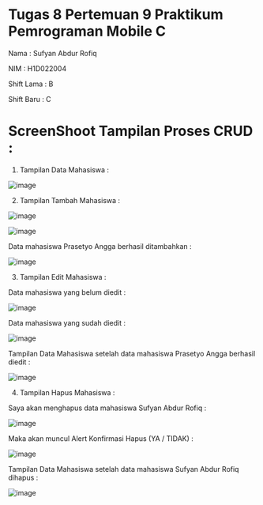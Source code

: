 # Tugas 8 Pertemuan 9 Praktikum Pemrograman Mobile C

Nama    : Sufyan Abdur Rofiq

NIM    : H1D022004

Shift Lama  : B

Shift Baru  : C

# ScreenShoot Tampilan Proses CRUD :

1. Tampilan Data Mahasiswa :

![image](https://github.com/user-attachments/assets/d424ebc4-5dea-420c-9a33-f736a1f1eb9c)

2. Tampilan Tambah Mahasiswa :

![image](https://github.com/user-attachments/assets/82e30a84-248e-4935-9dc7-ca896c32e5f1)

![image](https://github.com/user-attachments/assets/f7e92f76-5e15-4828-a772-8778fe291f44)

Data mahasiswa Prasetyo Angga berhasil ditambahkan :

![image](https://github.com/user-attachments/assets/ed1a3fe4-0ab8-4081-a975-552214ff1401)

3. Tampilan Edit Mahasiswa :

Data mahasiswa yang belum diedit :

![image](https://github.com/user-attachments/assets/2ea816f2-4fa8-44cb-ac49-468b9c5d8caa)

Data mahasiswa yang sudah diedit :

![image](https://github.com/user-attachments/assets/ebeaba82-cd8b-4d39-8d87-8753d6c6691d)

Tampilan Data Mahasiswa setelah data mahasiswa Prasetyo Angga berhasil diedit :

![image](https://github.com/user-attachments/assets/82169c70-8598-4c97-99d8-01d91f2ed5b4)

4. Tampilan Hapus Mahasiswa :

Saya akan menghapus data mahasiswa Sufyan Abdur Rofiq :

![image](https://github.com/user-attachments/assets/3f5d3761-adb7-4078-b3af-5f63c95e4ed8)

Maka akan muncul Alert Konfirmasi Hapus (YA / TIDAK) :

![image](https://github.com/user-attachments/assets/59a79b14-34bb-40bb-a776-604aa3fedbcf)

Tampilan Data Mahasiswa setelah data mahasiswa Sufyan Abdur Rofiq dihapus :

![image](https://github.com/user-attachments/assets/fabb65bb-2522-4b72-a528-647317ec4194)


















